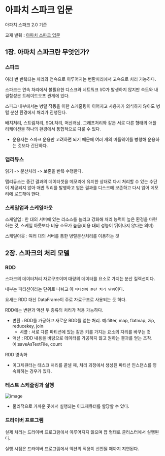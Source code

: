 # 아파치 스파크 입문

아파치 스파크 2.0 기준

교재 발췌 : [아파치 스파크 입문](https://www.hanbit.co.kr/store/books/look.php?p_code=B3640024966)

## 1장. 아파치 스파크란 무엇인가?

### 스파크
여러 번 반복되는 처리와 연속으로 이루어지는 변환처리에서 고속으로 처리 가능하다.

스파크는 연속 처리에서 불필요한 디스크와 네트워크 I/O가 발생하지 않지만 속도와 내결함성은 트레이드오프 관계에 있다.

스파크 내부에서는 병렬 작동을 이한 스케줄링이 이어지고 사용자가 의식하지 않아도 병렬 분산 환경에서 처리가 진행된다.

배치처리, 스트림처리, SQL처리, 머신러닝, 그래프처리와 같은 서로 다른 형태의 애플리케이션을 하나의 환경에서 통합적으로 다룰 수 있다.
  - 운용자는 스파크 운용만 고려하면 되기 때문에 여러 개의 미들웨어를 병행해 운용하는 것보다 간단하다. 

### 맵리듀스 
읽기 -> 분산처리 -> 보존을 반복 수행한다.

맵리듀스는 중간 결과의 데이터셋을 메모리에 유지한 상태로 다시 처리할 수 있는 수단이 제공되지 않아 매번 쿼리를 발행하고 얻은 결과를 디스크에 보존하고 다시 읽어 메모리에 로드해야 한다.

### 스케일업과 스케일아웃
스케일업 : 한 대의 서버에 있는 리소스를 늘리고 강화해 처리 능력이 높은 환경을 마련하는 것, 스케일 아웃보다 비용 소모가 높음(비용 대비 성능이 뛰어나지 않다는 의미)

스케일아웃 : 여러 대의 서버를 통한 병렬분산처리를 이용하는 것


## 2장. 스파크의 처리 모델

### RDD
스파크의 데이터처리 자료구조이며 대량의 데이터를 요소로 가지는 분산 컬렉션이다.

내부는 파티션이라는 단위로 나뉘고 이 `파티션이 분산 처리 단위`이다.

요새는 RDD 대신 DataFrame이 주로 자료구조로 사용되는 듯 하다.

RDD에는 변환과 액션 두 종류의 처리가 적용 가능하다.
 - 변환 : RDD를 가공하고 새로운 RDD를 얻는 처리. 예:filter, map, flatmap, zip, reducekey, join
   - 셔플 : 서로 다른 파티션에 있는 같은 키를 가지는 요소의 자리를 바꾸는 것
 - 액션 : RDD 내용을 바탕으로 데이터를 가공하지 않고 원하는 결과를 얻는 조작. 예:saveAsTextFile, count

RDD 영속화
- 이그제큐터는 태스크 처리를 끝낼 때, 처리 과정에서 생성된 파티션 인스턴스를 영속화하는 경우가 있다. 

### 테스트 스케줄링과 실행
![image](https://user-images.githubusercontent.com/59533593/117096293-91a95400-ada3-11eb-8aab-049db8639011.png)
- 물리적으로 가까운 곳에서 실행되는 이그제큐터를 할당할 수 있다.

### 드라이버 프로그램
실제 처리는 드라이버 프로그램에서 이루어지지 않으며 잡 형태로 클러스터에서 실행된다.

실행 시점은 드라이버 프로그램에서 액션의 적용이 선언될 때까지 지연된다.
